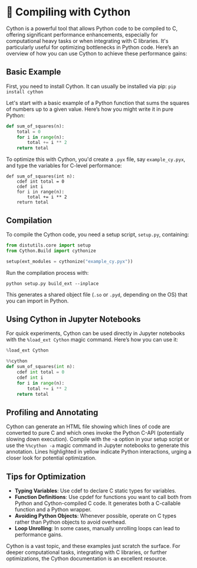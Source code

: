 # 💨 Compiling with Cython

Cython is a powerful tool that allows Python code to be compiled to C, offering significant performance enhancements, especially for computational heavy tasks or when integrating with C libraries. It's particularly useful for optimizing bottlenecks in Python code. Here’s an overview of how you can use Cython to achieve these performance gains:

## Basic Example

First, you need to install Cython. It can usually be installed via pip: `pip install cython`

Let's start with a basic example of a Python function that sums the squares of numbers up to a given value. Here’s how you might write it in pure Python:

```python
def sum_of_squares(n):
    total = 0
    for i in range(n):
        total += i ** 2
    return total
```

To optimize this with Cython, you'd create a `.pyx` file, say `example_cy.pyx`, and type the variables for C-level performance:

```cython
def sum_of_squares(int n):
    cdef int total = 0
    cdef int i
    for i in range(n):
        total += i ** 2
    return total
```

## Compilation

To compile the Cython code, you need a setup script, `setup.py`, containing:

```python
from distutils.core import setup
from Cython.Build import cythonize

setup(ext_modules = cythonize("example_cy.pyx"))
```

Run the compilation process with:

```shell
python setup.py build_ext --inplace
```

This generates a shared object file (`.so` or `.pyd`, depending on the OS) that you can import in Python.

## Using Cython in Jupyter Notebooks

For quick experiments, Cython can be used directly in Jupyter notebooks with the `%load_ext Cython` magic command. Here’s how you can use it:

```python
%load_ext Cython

%%cython
def sum_of_squares(int n):
    cdef int total = 0
    cdef int i
    for i in range(n):
        total += i ** 2
    return total
```

## Profiling and Annotating

Cython can generate an HTML file showing which lines of code are converted to pure C and which ones invoke the Python C-API (potentially slowing down execution). Compile with the -a option in your setup script or use the `%%cython -a` magic command in Jupyter notebooks to generate this annotation. Lines highlighted in yellow indicate Python interactions, urging a closer look for potential optimization.

## Tips for Optimization

- **Typing Variables**: Use cdef to declare C static types for variables.
- **Function Definitions**: Use cpdef for functions you want to call both from Python and Cython-compiled C code. It generates both a C-callable function and a Python wrapper.
- **Avoiding Python Objects**: Whenever possible, operate on C types rather than Python objects to avoid overhead.
- **Loop Unrolling**: In some cases, manually unrolling loops can lead to performance gains.

Cython is a vast topic, and these examples just scratch the surface. For deeper computational tasks, integrating with C libraries, or further optimizations, the Cython documentation is an excellent resource.